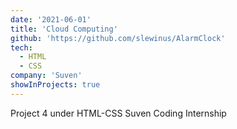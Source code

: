 ```yaml
---
date: '2021-06-01'
title: 'Cloud Computing'
github: 'https://github.com/slewinus/AlarmClock'
tech:
  - HTML
  - CSS
company: 'Suven'
showInProjects: true
---
```


Project 4 under HTML-CSS Suven Coding Internship
